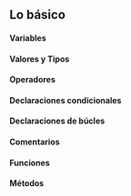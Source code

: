 ## Lo básico

#### Variables


#### Valores y Tipos


#### Operadores


#### Declaraciones condicionales


#### Declaraciones de búcles


#### Comentarios


#### Funciones


#### Métodos
